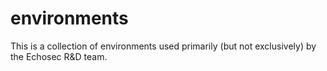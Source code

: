 # environments
This is a collection of environments used primarily (but not exclusively) by the Echosec R&amp;D team.
